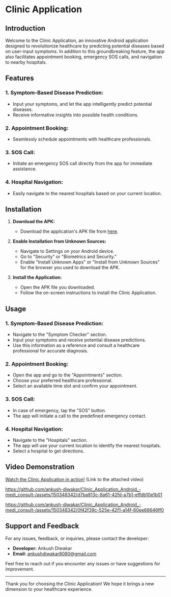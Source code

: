 # Clinic Application

## Introduction

Welcome to the Clinic Application, an innovative Android application designed to revolutionize healthcare by predicting potential diseases based on user-input symptoms.
In addition to this groundbreaking feature, the app also facilitates appointment booking, emergency SOS calls, and navigation to nearby hospitals.

## Features

### 1. Symptom-Based Disease Prediction:
   - Input your symptoms, and let the app intelligently predict potential diseases.
   - Receive informative insights into possible health conditions.

### 2. Appointment Booking:
   - Seamlessly schedule appointments with healthcare professionals.

### 3. SOS Call:
   - Initiate an emergency SOS call directly from the app for immediate assistance.

### 4. Hospital Navigation:
   - Easily navigate to the nearest hospitals based on your current location.

## Installation

1. **Download the APK:**
   - Download the application's APK file from [here](#).

2. **Enable Installation from Unknown Sources:**
   - Navigate to Settings on your Android device.
   - Go to "Security" or "Biometrics and Security."
   - Enable "Install Unknown Apps" or "Install from Unknown Sources" for the browser you used to download the APK.

3. **Install the Application:**
   - Open the APK file you downloaded.
   - Follow the on-screen instructions to install the Clinic Application.

## Usage

### 1. Symptom-Based Disease Prediction:
   - Navigate to the "Symptom Checker" section.
   - Input your symptoms and receive potential disease predictions.
   - Use this information as a reference and consult a healthcare professional for accurate diagnosis.

### 2. Appointment Booking:
   - Open the app and go to the "Appointments" section.
   - Choose your preferred healthcare professional.
   - Select an available time slot and confirm your appointment.

### 3. SOS Call:
   - In case of emergency, tap the "SOS" button.
   - The app will initiate a call to the predefined emergency contact.

### 4. Hospital Navigation:
   - Navigate to the "Hospitals" section.
   - The app will use your current location to identify the nearest hospitals.
   - Select a hospital to get directions.

## Video Demonstration

[Watch the Clinic Application in action!](#) (Link to the attached video)


https://github.com/ankush-diwakar/Clinic_Application_Android_-medi_consult-/assets/150348342/d7ba813c-8a61-42fd-a7b1-effdb10e1b01


https://github.com/ankush-diwakar/Clinic_Application_Android_-medi_consult-/assets/150348342/0f42f39c-525e-42f1-a14f-60ee68646ff0




## Support and Feedback

For any issues, feedback, or inquiries, please contact the developer:

- **Developer:** Ankush Diwakar
- **Email:** ankushdiwakar8080@gmail.com

Feel free to reach out if you encounter any issues or have suggestions for improvement.

---

Thank you for choosing the Clinic Application! We hope it brings a new dimension to your healthcare experience.
